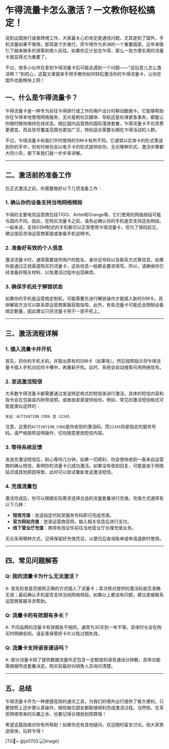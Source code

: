 # 乍得流量卡怎么激活？一文教你轻松搞定！

说到出国旅行或者跨境工作，大家最关心的肯定是通信问题。尤其是到了国外，手机流量如果不够用，那简直寸步难行。而乍得作为非洲的一个重要国家，近年来吸引了越来越多的游客和商人前往。如果你正计划去乍得，那么一张方便实用的流量卡就显得尤为重要了。

不过，很多小伙伴在拿到乍得流量卡后可能会遇到一个问题——“这玩意儿怎么激活啊？”别担心，这篇文章就来手把手教你如何轻松激活你的乍得流量卡，让你在国外也能畅快上网！

## 一、什么是乍得流量卡？

乍得流量卡是一种专为前往乍得旅行或工作的用户设计的移动数据卡。它能够帮助你在乍得本地使用网络服务，无论是刷社交媒体、导航还是处理紧急事务，都能让你随时随地保持在线状态。相比国内运营商的国际漫游套餐，乍得流量卡不仅资费更便宜，而且信号覆盖范围也更加广泛，特别适合需要长期在乍得活动的人群。

不过，乍得流量卡和我们平时使用的SIM卡有所不同。它通常以实体卡的形式寄送到你的手中，但有时候也会以电子卡的形式提供给你。无论哪种形式，激活步骤都大同小异，接下来我们就一步步来讲解。

---

## 二、激活前的准备工作

在正式激活之前，你需要做好以下几项准备工作：

### 1. 确认你的设备支持当地网络频段

乍得的主要电信运营商包括TIGO、Airtel和Orange等，它们使用的网络频段可能与国内不同。因此，在购买流量卡之前，请务必确认你的手机是否支持这些频段。一般来说，支持GSM制式的手机都可以正常使用乍得流量卡，但为了保险起见，建议提前咨询运营商客服或查看手机说明书。

### 2. 准备好有效的个人信息

激活流量卡时，通常需要提供用户的姓名、身份证号码以及联系方式等信息。如果你是通过正规渠道购买的流量卡，这些信息一般都会要求填写。所以，请确保你已经准备好相关材料，以免激活过程中出现麻烦。

### 3. 确保手机处于解锁状态

如果你的手机是运营商定制机，可能需要先进行解锁操作才能插入新的SIM卡。具体解锁方法可以联系原运营商客服获取指导。此外，有些流量卡可能还会限制设备绑定数量，因此建议只将流量卡用于一部手机上。

---

## 三、激活流程详解

### 1. 插入流量卡并开机

首先，将你的手机关机，并取出原有的SIM卡（如果有）。然后按照指示将乍得流量卡插入手机对应的卡槽中，再重新开机。此时，系统会自动搜索可用网络信号。

### 2. 发送激活短信

大多数乍得流量卡都需要通过发送特定格式的短信来进行激活。具体的短信内容和指令会在包装盒内附带说明，或者由卖家提供给你。例如，常见的激活短信格式可能是类似这样的：

```
发送：ACTIVATION_CODE 至 12345
```

注意，这里的`ACTIVATION_CODE`是你收到的激活码，而`12345`则是指定的服务号码。请严格按照说明操作，切勿随意更改短信内容。

### 3. 等待系统反馈

发送完激活短信后，耐心等待几分钟。如果一切顺利，你会很快收到一条来自运营商的确认短信，表明你的流量卡已成功激活。如果没有收到回复，可能是由于网络延迟或其他原因导致，此时可以尝试重新发送激活短信。

### 4. 充值流量包

激活完成后，你可以根据实际需求选择合适的流量套餐进行充值。充值方式通常有以下几种：

- **短信充值**：发送指定代码至服务号码即可完成充值。
- **官方网站充值**：登录运营商官网，输入相关信息后进行支付。
- **线下营业厅充值**：携带有效证件前往当地营业厅办理充值业务。

无论采用哪种方式，记得保留好充值凭证，以便日后查询账单或申请退款时使用。

---

## 四、常见问题解答

### Q: 我的流量卡为什么无法激活？
A: 首先检查是否按照正确的方式插入了流量卡；其次核对提供的激活码是否准确无误；最后确认手机是否支持当地网络频段。如果以上都没有问题，建议直接联系运营商客服寻求帮助。

### Q: 流量卡的有效期有多长？
A: 不同品牌的流量卡有效期各不相同，通常为30天到一年不等。具体时长会在购买时明确告知，请妥善保管好卡片以免过期失效。

### Q: 流量卡支持语音通话吗？
A: 部分流量卡除了提供数据流量外还包含一定额度的语音通话分钟数，具体功能需根据所选套餐决定。购买前最好向销售人员询问清楚。

---

## 五、总结

乍得流量卡作为一种便捷高效的通讯工具，为我们的境外出行提供了极大便利。只要按照上述步骤认真操作，相信每位朋友都能够顺利完成激活过程。当然啦，在享受网络带来的乐趣之余，也要记得合理规划预算哦！

希望这篇指南对你有所帮助！如果你还有其他疑问，欢迎随时留言讨论。祝大家旅途愉快，玩转乍得！

[TG💪+ @jx0703 ![Image](https://github.com/user-attachments/assets/dbca1d08-cadb-493c-b0ec-ad6f7a83f270)]